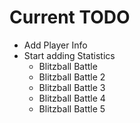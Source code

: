 # Current TODO
- Add Player Info
- Start adding Statistics
    - Blitzball Battle
    - Blitzball Battle 2
    - Blitzball Battle 3
    - Blitzball Battle 4
    - Blitzball Battle 5

